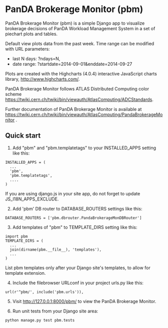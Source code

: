 PanDA Brokerage Monitor (pbm)
=====

PanDA Brokerage Monitor (pbm) is a simple Django app to visualize brokerage decisions 
of PanDA Workload Management System in a set of piechart plots and tables. 

Default view plots data from the past week. Time range can be modified with URL parameters: 
* last N days: ?ndays=N,
* date range: ?startdate=2014-09-01&enddate=2014-09-27

Plots are created with the Highcharts (4.0.4) interactive JavaScript charts library, http://www.highcharts.com/.

PanDA Brokerage Monitor follows ATLAS Distributed Computing color scheme 
https://twiki.cern.ch/twiki/bin/viewauth/AtlasComputing/ADCStandards.

Further documentation of PanDA Brokerage Monitor is available at 
https://twiki.cern.ch/twiki/bin/viewauth/AtlasComputing/PandaBrokerageMonitor .


Quick start
-----------

1. Add "pbm" and "pbm.templatetags" to your INSTALLED_APPS setting like this:
  ```
INSTALLED_APPS = (
    ...
    'pbm',
    'pbm.templatetags',
    ....
)
  ``` 
  If you are using django.js in your site app, do not forget to update JS_I18N_APPS_EXCLUDE.

2. Add 'pbm' DB router to DATABASE_ROUTERS settings like this:
  ```
DATABASE_ROUTERS = ['pbm.dbrouter.PandaBrokerageMonDBRouter']
  ```

3. Add templates of "pbm" to TEMPLATE_DIRS setting like this:
  ```
import pbm
TEMPLATE_DIRS = (
    ...
    join(dirname(pbm.__file__), 'templates'),
    ...
)
  ```
  List pbm templates only after your Django site's templates, to allow for template extension.

4. Include the filebrowser URLconf in your project urls.py like this:
  ```
url(r'^pbm/', include('pbm.urls')),
  ```

5. Visit http://127.0.0.1:8000/pbm/ to view the PanDA Brokerage Monitor.

6. Run unit tests from your Django site area:
  ```
python manage.py test pbm.tests
  ```
